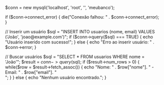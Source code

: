 $conn = new mysqli('localhost', 'root', '', 'meubanco');

if ($conn->connect_error) {
  die("Conexão falhou: " . $conn->connect_error);
}

// Inserir um usuário
$sql = "INSERT INTO usuarios (nome, email) VALUES ('João', 'joao@example.com')";
if ($conn->query($sql) === TRUE) {
  echo "Usuário inserido com sucesso!";
} else {
  echo "Erro ao inserir usuário: " . $conn->error;
}

// Buscar usuários
$sql = "SELECT * FROM usuarios WHERE nome = 'João'";
$result = $conn->query($sql);
if ($result->num_rows > 0) {
  while($row = $result->fetch_assoc()) {
    echo "Nome: " . $row["nome"]. " - Email: " . $row["email"]. "<br>";
  }
} else {
  echo "Nenhum usuário encontrado.";
}
